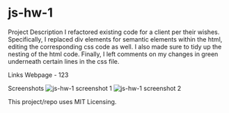 # js-hw-1

Project Description
  I refactored existing code for a client per their wishes. Specifically, I replaced div elements for semantic elements within the html, editing the corresponding css code as well. I also made sure to tidy up the nesting of the html code. Finally, I left comments on my changes in green underneath certain lines in the css file. 
  
Links
  Webpage - 123

Screenshots
![js-hw-1 screenshot 1](https://user-images.githubusercontent.com/99297739/157349160-4ec4f742-a996-4cbd-913b-6b5c1b9e629d.PNG)
![js-hw-1 screenshot 2](https://user-images.githubusercontent.com/99297739/157349181-377a7691-7687-4715-8a69-5ba4a14c0149.PNG)

This project/repo uses MIT Licensing.
